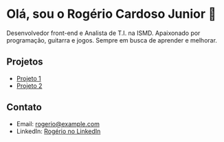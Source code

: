# Olá, sou o Rogério Cardoso Junior 👋

Desenvolvedor front-end e Analista de T.I. na ISMD. Apaixonado por programação, guitarra e jogos. Sempre em busca de aprender e melhorar.

## Projetos
- [Projeto 1](https://github.com/rcj-dev/projeto1)
- [Projeto 2](https://github.com/rcj-dev/projeto2)

## Contato
- Email: rogerio@example.com
- LinkedIn: [Rogério no LinkedIn](https://www.linkedin.com/in/rogerio)

